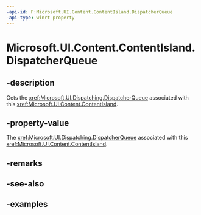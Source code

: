 ```yaml
---
-api-id: P:Microsoft.UI.Content.ContentIsland.DispatcherQueue
-api-type: winrt property
---
```


# Microsoft.UI.Content.ContentIsland.DispatcherQueue

<!--
public Microsoft.UI.Dispatching.DispatcherQueue DispatcherQueue { get; }
-->

## -description

Gets the <xref:Microsoft.UI.Dispatching.DispatcherQueue> associated with this <xref:Microsoft.UI.Content.ContentIsland>.

## -property-value

The <xref:Microsoft.UI.Dispatching.DispatcherQueue> associated with this <xref:Microsoft.UI.Content.ContentIsland>.

## -remarks

## -see-also

## -examples
